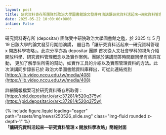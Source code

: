 ```yaml
---
layout: post
title: 研究資料寄存所團隊於政治大學圖書館論文發芽月演講讓研究資料活起來—研究資料管理 x 開放科學攻略
date: 2025-05-22 10:00:00+0800
inline: False
---
```


研究資料寄存所 (depositar) 團隊受中研院政治大學圖書館之邀，於 2025 年 5 月 19 日該大學的論文發芽月期間演講，
題目為「讓研究資料活起來—研究資料管理 x 開放科學攻略」。此次分享亦為 depositar 團隊
首次從人文社會學科的視角介紹開放科學、研究資料管理概念以及實作案例。團隊於演講問答時間跟同學有些許互動，
更加了解學生所需的幫助，如實作工具的介紹以及實際管理資料的方法。此次演講同步錄影已於
政治大學圖書館資料庫釋出，可從此連結找到 [https://lib.video.nccu.edu.tw/media/408](https://lib.video.nccu.edu.tw/media/408)

詳細簡報檔案可於研究資料寄存所取得：[https://pid.depositar.io/ark:37281/k520q375w](https://pid.depositar.io/ark:37281/k520q375w)


<div class="row mt-3">
    <div class="col-sm mt-3 mt-md-0">
        {% include figure.liquid loading="eager" path="assets/img/news/250526_slide.svg" class="img-fluid rounded z-depth-1" %}
    </div>
</div>
<div class="caption mt-0">
    <b>「讓研究資料活起來—研究資料管理 x 開放科學攻略」簡報封面</b>
</div>